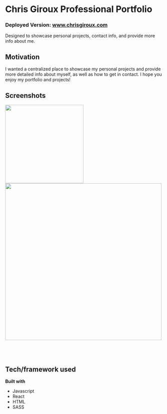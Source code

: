 # Chris Giroux Professional Portfolio

### Deployed Version: www.chrisgiroux.com


Designed to showcase personal projects, contact info, and provide more info about me.

## Motivation

I wanted a centralized place to showcase my personal projects and provide more detailed info about myself, as well as how to get in contact. I hope you enjoy my portfolio and projects!
## Screenshots
<div display='flex'>
<img width=250px src='https://user-images.githubusercontent.com/59579733/96452081-80716f00-11e6-11eb-9757-fa3729870b44.png'/>
<img width=500px src='https://user-images.githubusercontent.com/59579733/96451746-0c36cb80-11e6-11eb-88ea-aeb943ad83c1.png'/>
</div>
<br/>
<br/>
<br/>




## Tech/framework used


<b>Built with</b>

- Javascript
- React
- HTML
- SASS

